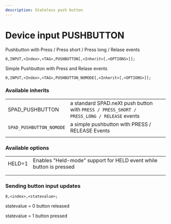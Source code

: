 ```yaml
---
description: Stateless push button
---
```


# Device input PUSHBUTTON

Pushbutton with Press / Press short / Press long / Relase events

`0,INPUT,<Index>,<TAG>,PUSHBUTTON[,<Inherit>[,<OPTIONS>]];`

Simple Pushbutton with Press and  Relase events

`0,INPUT,<Index>,<TAG>,PUSHBUTTON_NOMODE[,<Inherit>[,<OPTIONS>]];`

### Available inherits

|                          |                                                                                           |   |
| ------------------------ | ----------------------------------------------------------------------------------------- | - |
| SPAD\_PUSHBUTTON         | a standard SPAD.neXt push button with `PRESS / PRESS_SHORT / PRESS_LONG / RELEASE` events |   |
| `SPAD_PUSHBUTTON_NOMODE` | a simple pushbutton with PRESS / RELEASE Events                                           |   |
|                          |                                                                                           |   |

### Available options

|        |                                                                    |   |
| ------ | ------------------------------------------------------------------ | - |
| HELD=1 | Enables "Held-mode" support for HELD event while button is pressed |   |
|        |                                                                    |   |
|        |                                                                    |   |

### Sending button input updates

`8,<index>,<statevalue>;`

statevalue = 0 button released

statevalue = 1 button pressed
